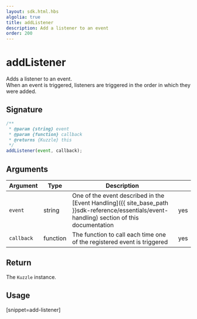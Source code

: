 ```yaml
---
layout: sdk.html.hbs
algolia: true
title: addListener
description: Add a listener to an event
order: 200
---
```


# addListener

Adds a listener to an event.  
When an event is triggered, listeners are triggered in the order in which they were added.

## Signature

```javascript
/**
 * @param {string} event
 * @param {function} callback
 * @returns {Kuzzle} this
 */
addListener(event, callback);
```

## Arguments

| Argument   | Type     | Description                                                                                                                                   | |
| ---------- | -------- | --------------------------------------------------------------------------------------------------------------------------------------------- | -------- |
| `event`    | string   | One of the event described in the [Event Handling]({{ site_base_path }}sdk-reference/essentials/event-handling) section of this documentation | yes      |
| `callback` | function | The function to call each time one of the registered event is triggered                                                                       | yes      |

## Return

The `Kuzzle` instance.

## Usage

[snippet=add-listener]
